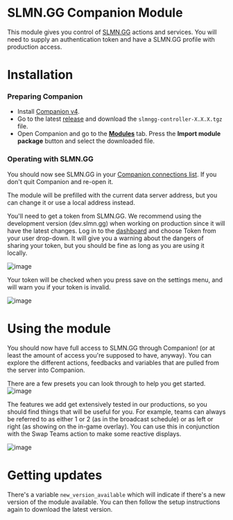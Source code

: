 # SLMN.GG Companion Module

This module gives you control of [SLMN.GG](https://github.com/slmnio/slmngg-sfc) actions and services. You will need to supply an authentication token and have a SLMN.GG profile with production access.

# Installation

### Preparing Companion

- Install [Companion v4](https://user.bitfocus.io/download).
- Go to the latest [release](https://github.com/slmnio/companion-module-slmngg/releases/latest) and download the `slmngg-controller-X.X.X.tgz` file.
- Open Companion and go to the [**Modules**](http://localhost:8000/modules) tab. Press the **Import module package** button and select the downloaded file.

### Operating with SLMN.GG

You should now see SLMN.GG in your [Companion connections list](http://localhost:8000/connections). If you don't quit Companion and re-open it.

The module will be prefilled with the current data server address, but you can change it or use a local address instead.

You'll need to get a token from SLMN.GG. We recommend using the development version (dev.slmn.gg) when working on production since it will have the latest changes. Log in to the [dashboard](https://dev.slmn.gg/dashboard) and choose Token from your user drop-down. It will give you a warning about the dangers of sharing your token, but you should be fine as long as you are using it locally.

![image](https://github.com/slmnio/companion-module-slmngg/assets/15251071/932e8635-5544-459f-ab4b-aa290020717c)

Your token will be checked when you press save on the settings menu, and will warn you if your token is invalid.

![image](https://github.com/slmnio/companion-module-slmngg/assets/15251071/67fa8d8f-b6ab-4067-86a3-548cc0eeee39)

# Using the module

You should now have full access to SLMN.GG through Companion! (or at least the amount of access you're supposed to have, anyway). You can explore the different actions, feedbacks and variables that are pulled from the server into Companion.

There are a few presets you can look through to help you get started.
![image](https://github.com/slmnio/companion-module-slmngg/assets/15251071/823d040e-bba7-4491-94ee-64f843c93369)

The features we add get extensively tested in our productions, so you should find things that will be useful for you. For example, teams can always be referred to as either 1 or 2 (as in the broadcast schedule) or as left or right (as showing on the in-game overlay). You can use this in conjunction with the Swap Teams action to make some reactive displays.

![image](https://github.com/slmnio/companion-module-slmngg/assets/15251071/42011eaf-5e88-4028-87b2-b6ad0ca31663)

# Getting updates

There's a variable `new_version_available` which will indicate if there's a new version of the module available.
You can then follow the setup instructions again to download the latest version.



